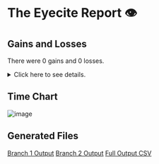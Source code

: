 # The Eyecite Report :eye:



Gains and Losses
---------
There were 0 gains and 0 losses.

<details>
<summary>Click here to see details.</summary>

|     id     |  Gain  |  Loss  |
| ---------- | ------ | ------ |


</details>



Time Chart
---------

![image](https://raw.githubusercontent.com/freelawproject/reporters-db/artifacts/210/results/chart.png)


Generated Files
---------

[Branch 1 Output](https://raw.githubusercontent.com/freelawproject/reporters-db/artifacts/210/results/original.json)
[Branch 2 Output](https://raw.githubusercontent.com/freelawproject/reporters-db/artifacts/210/results/update.json)
[Full Output CSV ](https://raw.githubusercontent.com/freelawproject/reporters-db/artifacts/210/results/output.csv)
